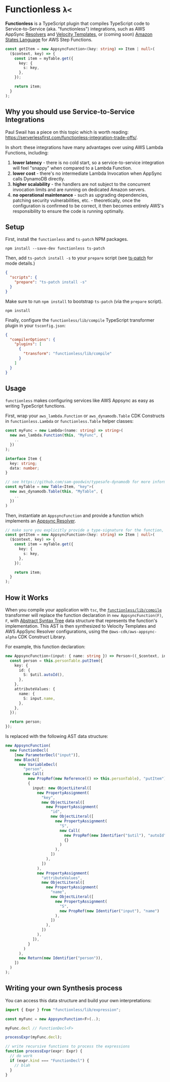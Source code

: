 # Functionless `λ<`

**Functionless** is a TypeScript plugin that compiles TypeScript code to Service-to-Service (aka. "functionless") integrations, such as AWS AppSync [Resolvers](https://docs.aws.amazon.com/appsync/latest/devguide/configuring-resolvers.html) and [Velocity Templates](https://docs.aws.amazon.com/appsync/latest/devguide/resolver-mapping-template-reference-programming-guide.html), or (coming soon) [Amazon States Language](https://docs.aws.amazon.com/step-functions/latest/dg/concepts-amazon-states-language.html) for AWS Step Functions.

```ts
const getItem = new AppsyncFunction<(key: string) => Item | null>(
  ($context, key) => {
    const item = myTable.get({
      key: {
        s: key,
      },
    });

    return item;
  }
);
```

## Why you should use Service-to-Service Integrations

Paul Swail has a piece on this topic which is worth reading: https://serverlessfirst.com/functionless-integration-trade-offs/.

In short: these integrations have many advantages over using AWS Lambda Functions, including:

1. **lower latency** - there is no cold start, so a service-to-service integration will feel "snappy" when compared to a Lambda Function.
2. **lower cost** - there's no intermediate Lambda Invocation when AppSync calls DynamoDB directly.
3. **higher scalability** - the handlers are not subject to the concurrent invocation limits and are running on dedicated Amazon servers.
4. **no operational maintenance** - such as upgrading dependencies, patching security vulnerabilities, etc. - theoretically, once the configuration is confirmed to be correct, it then becomes entirely AWS's responsibility to ensure the code is running optimally.

## Setup

First, install the `functionless` and `ts-patch` NPM packages.

```shell
npm install --save-dev functionless ts-patch
```

Then, add `ts-patch install -s` to your `prepare` script (see [ts-patch](https://github.com/nonara/ts-patch) for mode details.)

```json
{
  "scripts": {
    "prepare": "ts-patch install -s"
  }
}
```

Make sure to run `npm install` to bootstrap `ts-patch` (via the `prepare` script).

```shell
npm install
```

Finally, configure the `functionless/lib/compile` TypeScript transformer plugin in your `tsconfig.json`:

```json
{
  "compilerOptions": {
    "plugins": [
      {
        "transform": "functionless/lib/compile"
      }
    ]
  }
}
```

## Usage

`functionless` makes configuring services like AWS Appsync as easy as writing TypeScript functions.

First, wrap your `aws_lambda.Function` or `aws_dynamodb.Table` CDK Constructs in `functionless.Lambda` or `functionless.Table` helper classes:

```ts
const myFunc = new Lambda<(name: string) => string>(
  new aws_lambda.Function(this, "MyFunc", {
    ..
  })
);

interface Item {
  key: string;
  data: number;
}

// see https://github.com/sam-goodwin/typesafe-dynamodb for more information on type-safe DynamoDB Tables.
const myTable = new Table<Item, "key">(
  new aws_dynamodb.Table(this, "MyTable", {
    ..
  })
)
```

Then, instantiate an `AppsyncFunction` and provide a function which implements an [Appsync Resolver](https://docs.aws.amazon.com/appsync/latest/devguide/configuring-resolvers.html).

```ts
// make sure you explicitly provide a type-signature for the function, or else the compiler transformer will not function
const getItem = new AppsyncFunction<(key: string) => Item | null>(
  ($context, key) => {
    const item = myTable.get({
      key: {
        s: key,
      },
    });

    return item;
  }
);
```

## How it Works

When you compile your application with `tsc`, the [`functionless/lib/compile`](./src/compile.ts) transformer will replace the function declaration in `new AppsyncFunction(F)`, `F`, with [Abstract Syntax Tree](./src/expression.ts) data structure that represents the function's implementation. This AST is then synthesized to Velocity Templates and AWS AppSync Resolver configurations, using the `@aws-cdk/aws-appsync-alpha` CDK Construct Library.

For example, this function declaration:

```ts
new AppsyncFunction<(input: { name: string }) => Person>((_$context, input) => {
  const person = this.personTable.putItem({
    key: {
      id: {
        S: $util.autoId(),
      },
    },
    attributeValues: {
      name: {
        S: input.name,
      },
    },
  });

  return person;
});
```

Is replaced with the following AST data structure:

```ts
new AppsyncFunction(
  new FunctionDecl(
    [new ParameterDecl("input")],
    new Block([
      new VariableDecl(
        "person",
        new Call(
          new PropRef(new Reference(() => this.personTable), "putItem"),
          {
            input: new ObjectLiteral([
              new PropertyAssignment(
                "key",
                new ObjectLiteral([
                  new PropertyAssignment(
                    "id",
                    new ObjectLiteral([
                      new PropertyAssignment(
                        "S",
                        new Call(
                          new PropRef(new Identifier("$util"), "autoId"),
                          {}
                        )
                      ),
                    ])
                  ),
                ])
              ),
              new PropertyAssignment(
                "attributeValues",
                new ObjectLiteral([
                  new PropertyAssignment(
                    "name",
                    new ObjectLiteral([
                      new PropertyAssignment(
                        "S",
                        new PropRef(new Identifier("input"), "name")
                      ),
                    ])
                  ),
                ])
              ),
            ]),
          }
        )
      ),
      new Return(new Identifier("person")),
    ])
  )
);
```

## Writing your own Synthesis process

You can access this data structure and build your own interpretations:

```ts
import { Expr } from "functionless/lib/expression";

const myFunc = new AppsyncFunction<F>(..);

myFunc.decl // FunctionDecl<F>

processExpr(myFunc.decl);

// write recursive functions to process the expressions
function processExpr(expr: Expr) {
  // do work
  if (expr.kind === "FunctionDecl") {
    // blah
  }
}
```
